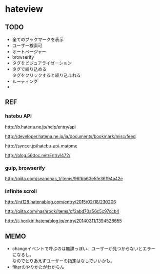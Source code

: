 hateview
==========

## TODO
* 全てのブックマークを表示
* ユーザー検索可
* オートページャー
* browserify
* タグをビジュアライゼーション
* タグで絞り込める  
タグをクリックすると絞り込まれる
* ルーティング
* 


## REF

### hatebu API

http://b.hatena.ne.jp/help/entry/api

http://developer.hatena.ne.jp/ja/documents/bookmark/misc/feed

http://syncer.jp/hatebu-api-matome

http://blog.56doc.net/Entry/472/

### gulp, browserify

http://qiita.com/seanchas_t/items/96fbb63e5fe36f94a42e

### infinite scroll

http://int128.hatenablog.com/entry/2015/02/18/230206

http://qiita.com/hashrock/items/cf3abd70a56c5c97ccb4

http://t-horikiri.hatenablog.jp/entry/20140311/1394528655


## MEMO

* changeイベントで呼ぶのは無謀っぽい、ユーザーが見つからないとエラーになるし。  
なのでとりあえずユーザーの指定はなしでいいかも。
* filterのやりかたがわからん